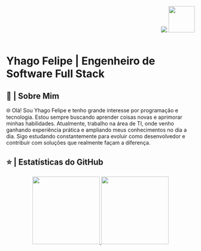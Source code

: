 <div align="right">
<a style="text-decoration: none" target="_blank" href="https://github.com/yyhago">
<img src="https://visitor-badge.laobi.icu/badge?page_id=codediaz.codediaz&left_color=gray&right_color=blue&left_text=Visitantes%20Coders">
</a>
<a style="text-decoration: none" target="_blank" href="https://www.linkedin.com/in/yhagofelipe/">
<img width="70" src="https://img.shields.io/badge/-Conectar-blue?style=flat&logo=Linkedin&logoColor=white">
</a>
</div>

<br>

<h1>Yhago Felipe | Engenheiro de Software Full Stack</h1>

<h2>📖 | Sobre Mim</h2>
🌐 Olá! Sou Yhago Felipe e tenho grande interesse por programação e tecnologia. Estou sempre buscando aprender coisas novas e aprimorar minhas habilidades.
Atualmente, trabalho na área de TI, onde venho ganhando experiência prática e ampliando meus conhecimentos no dia a dia.
Sigo estudando constantemente para evoluir como desenvolvedor e contribuir com soluções que realmente façam a diferença.


<br>

<h2>⭐ | Estatísticas do GitHub </h2>

<div align="center">
<a href="https://github.com/yyhago">
<img height="180em" src="https://github-readme-stats.vercel.app/api?username=yyhago&show_icons=true&theme=default&include_all_commits=true&count_private=true&locale=pt-br"/>
<img height="180em" src="https://github-readme-stats.vercel.app/api/top-langs/?username=yyhago&layout=compact&langs_count=7&theme=default&locale=pt-br"/>
</a>
</div>

